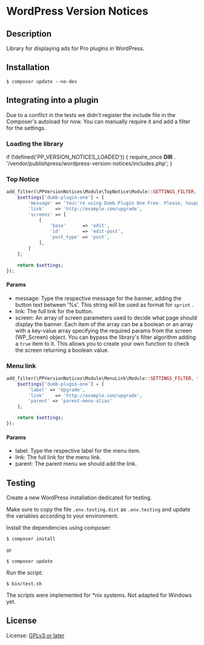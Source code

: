 # WordPress Version Notices


## Description

Library for displaying ads for Pro plugins in WordPress.

## Installation

```shell script
$ composer update --no-dev
```

## Integrating into a plugin

Due to a conflict in the tests we didn't register the include file in the Composer's autoload for now. You can manually require it and add a filter for the settings.

### Loading the library

if (!defined('PP_VERSION_NOTICES_LOADED')) {
    require_once __DIR__ . '/vendor/publishpress/wordpress-version-notices/includes.php';
}

### Top Notice

```php
add_filter(\PPVersionNotices\Module\TopNotice\Module::SETTINGS_FILTER, function ($settings) {
    $settings['dumb-plugin-one'] = [
        'message' => 'You\'re using Dumb Plugin One Free. Please, %supgrade to pro%s.',
        'link'    => 'http://example.com/upgrade',
        'screens' => [
            [
                'base'      => 'edit',
                'id'        => 'edit-post',
                'post_type' => 'post',
            ],
        ]
    ];

    return $settings;
});
```

#### Params

* message: Type the respective message for the banner, adding the button text between '%s'. This string will be used as format for `sprint` .
* link: The full link for the button.
* screen: An array of screen parameters used to decide what page should display the banner. Each item of the array can be a boolean or an array with a key-value array specifying the required params from the screen (WP_Screen) object. You can bypass the library's filter algorithm adding a `true` item to it. This allows you to create your own function to check the screen returning a boolean value.

### Menu link

```php
add_filter(\PPVersionNotices\Module\MenuLink\Module::SETTINGS_FILTER, function ($settings) {
    $settings['dumb-plugin-one'] = [
        'label' => 'Upgrade',
        'link'    => 'http://example.com/upgrade',
        'parent' => 'parent-menu-alias'
    ];

    return $settings;
});
``` 

#### Params

* label: Type the respective label for the menu item.
* link: The full link for the menu link.
* parent: The parent menu we should add the link.

## Testing

Create a new WordPress installation dedicated for testing.

Make sure to copy the file `.env.testing.dist` as `.env.testing` and update the variables according to your environment.

Install the dependencies using composer:

```shell script
$ composer install
``` 

or 

```shell script
$ composer update
```

Run the script:

```shell script
$ bin/test.sh
```

The scripts were implemented for *nix systems. Not adapted for Windows yet.

## License

License: [GPLv3 or later](http://www.gnu.org/licenses/gpl-3.0.html)

